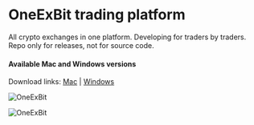 # OneExBit trading platform

All crypto exchanges in one platform. Developing for traders by traders.
Repo only for releases, not for source code.

#### Available Mac and Windows versions

Download links:  [Mac](https://github.com/oneexbit/oneexbit-release/releases/download/v0.2.0/oneexbit-platform-0.2.0.dmg)   |   [Windows](https://github.com/oneexbit/oneexbit-release/releases/download/v0.2.0/oneexbit-platform-0.2.0.msi)


![OneExBit](https://raw.githubusercontent.com/oneexbit/oneexbit-release/master/1.png)

![OneExBit](https://raw.githubusercontent.com/oneexbit/oneexbit-release/master/2.png)
